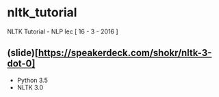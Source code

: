 # nltk_tutorial
NLTK Tutorial - NLP lec [ 16 - 3 - 2016 ]

## (slide)[https://speakerdeck.com/shokr/nltk-3-dot-0]

- Python 3.5 
- NLTK 3.0
